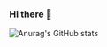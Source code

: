 ### Hi there 👋

<!--
**Erasmojf/Erasmojf** is a ✨ _special_ ✨ repository because its `README.md` (this file) appears on your GitHub profile.

Here are some ideas to get you started:
My name is Erasmo and I am a mobile application developer, I live in Brazil, I develop android, flutter and IOS Swift applications
- 🔭 I’m currently working on ...
- 🌱 I’m currently learning ...
- 👯 I’m looking to collaborate on ...
- 🤔 I’m looking for help with ...
- 💬 Ask me about ...
- 📫 How to reach me: ...
- 😄 Pronouns: ...
- ⚡ Fun fact: ...
-->
![Anurag's GitHub stats](https://github-readme-stats.vercel.app/api?username=anuraghazra&hide=contribs,prs)
